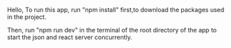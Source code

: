 Hello, To run this app, 
run "npm install" first,to download the packages used in the project.

Then, run "npm run dev" in the terminal of the root directory of the app to start the json and react server concurrently.